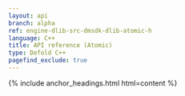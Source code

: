 ```yaml
---
layout: api
branch: alpha
ref: engine-dlib-src-dmsdk-dlib-atomic-h
language: C++
title: API reference (Atomic)
type: Defold C++
pagefind_exclude: true
---
```

{% include anchor_headings.html html=content %}